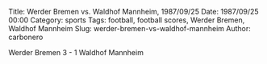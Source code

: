 Title: Werder Bremen vs. Waldhof Mannheim, 1987/09/25
Date: 1987/09/25 00:00
Category: sports
Tags: football, football scores, Werder Bremen, Waldhof Mannheim
Slug: werder-bremen-vs-waldhof-mannheim
Author: carbonero


Werder Bremen 3 - 1 Waldhof Mannheim
